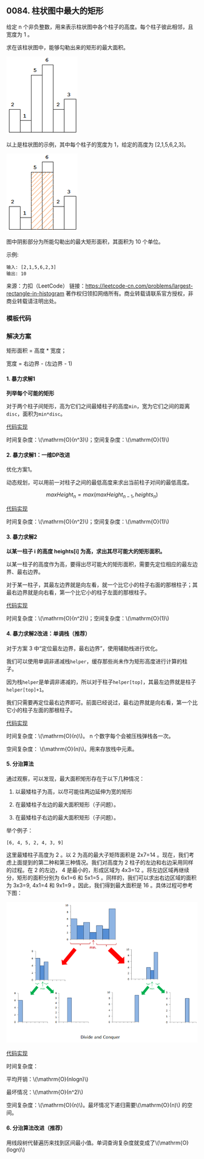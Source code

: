 <script src="https://cdn.bootcss.com/mathjax/2.7.7/MathJax.js?config=TeX-AMS-MML_HTMLorMML"></script>

## 0084. 柱状图中最大的矩形

给定 n 个非负整数，用来表示柱状图中各个柱子的高度。每个柱子彼此相邻，且宽度为 1 。

求在该柱状图中，能够勾勒出来的矩形的最大面积。

![histogram](0084_柱状图中最大的矩形_histogram.png)

以上是柱状图的示例，其中每个柱子的宽度为 1，给定的高度为 [2,1,5,6,2,3]。

![histogram_area](0084_柱状图中最大的矩形_histogram_area.png) 

图中阴影部分为所能勾勒出的最大矩形面积，其面积为 10 个单位。

 

示例:

```
输入: [2,1,5,6,2,3]
输出: 10
```

来源：力扣（LeetCode）
链接：https://leetcode-cn.com/problems/largest-rectangle-in-histogram
著作权归领扣网络所有。商业转载请联系官方授权，非商业转载请注明出处。



### 模板代码


### 解决方案

矩形面积 = 高度 * 宽度；

宽度 = 右边界 - (左边界 - 1)

#### 1. 暴力求解1

**列举每个可能的矩形**

对于两个柱子间矩形，高为它们之间最矮柱子的高度`min`，宽为它们之间的距离`disc`，面积为`min*disc`。

[代码实现](qu0084/solu1/Solution.java)

时间复杂度：\\(\mathrm{O}(n^3)\\)；空间复杂度：\\(\mathrm{O}(1)\\)

#### 2. 暴力求解1：一维DP改进

优化方案1。

动态规划，可以用前一对柱子之间的最低高度来求出当前柱子对间的最低高度。

$$maxHeight_n = max(maxHeight_{n-1}, heights_n)$$

[代码实现](qu0084/solu2/Solution.java)

时间复杂度：\\(\mathrm{O}(n^2)\\)；空间复杂度：\\(\mathrm{O}(1)\\)


#### 3. 暴力求解2

**以某一柱子 i 的高度 heights[i] 为高，求出其尽可能大的矩形面积。**

以某一柱子的高度作为高，要得出尽可能大的矩形面积，需要先定位相应的最左边界、最右边界。

对于某一柱子，其最左边界就是向左看，就一个比它小的柱子右面的那根柱子；其最右边界就是向右看，第一个比它小的柱子左面的那根柱子。

[代码实现](qu0084/solu5/Solution.java)

时间复杂度：\\(\mathrm{O}(n^2)\\)；空间复杂度：\\(\mathrm{O}(1)\\)


#### 4. 暴力求解2改进：单调栈（推荐）

对于方案 3 中“定位最左边界，最右边界”，使用辅助栈进行优化。

我们可以使用单调非递减栈`helper`，缓存那些尚未作为矩形高度进行计算的柱子。

因为栈`helper`是单调非递减的，所以对于柱子`helper[top]`，其最左边界就是柱子`helper[top]+1`。

我们只需要再定位最右边界即可。前面已经说过，最右边界就是向右看，第一个比它小的柱子左面的那根柱子。



[代码实现](qu0084/solu6/Solution.java)

时间复杂度：\\(\mathrm{O}(n)\\)。 n 个数字每个会被压栈弹栈各一次。

空间复杂度： \\(\mathrm{O}(n)\\)。用来存放栈中元素。


#### 5. 分治算法

通过观察，可以发现，最大面积矩形存在于以下几种情况：

1. 以最矮柱子为高，以尽可能往两边延伸为宽的矩形

2. 在最矮柱子左边的最大面积矩形（子问题）。

3. 在最矮柱子右边的最大面积矩形（子问题）。


举个例子：

```
[6, 4, 5, 2, 4, 3, 9]
```

这里最矮柱子高度为 2 。以 2 为高的最大子矩阵面积是 2x7=14 。现在，我们考虑上面提到的第二种和第三种情况。我们对高度为 2 柱子的左边和右边采用同样的过程。在 2 的左边， 4 是最小的，形成区域为 4x3=12 。将左边区域再继续分，矩形的面积分别为 6x1=6 和 5x1=5 。同样的，我们可以求出右边区域的面积为 3x3=9, 4x1=4 和 9x1=9 。因此，我们得到最大面积是 16 。具体过程可参考下图：

![分治算法-求柱状图中最大的矩形](0084_分治-求柱状图中最大的矩形.png)


[代码实现](qu0084/solu3/Solution.java)

时间复杂度：

平均开销：\\(\mathrm{O}(nlogn)\\)

最坏情况：\\(\mathrm{O}(n^2)\\)

空间复杂度：\\(\mathrm{O}(n)\\)。最坏情况下递归需要\\(\mathrm{O}(n)\\) 的空间。


#### 6. 分治算法改进（推荐）

用线段树代替遍历来找到区间最小值。单词查询复杂度就变成了\\(\mathrm{O}(log⁡n)\\)


